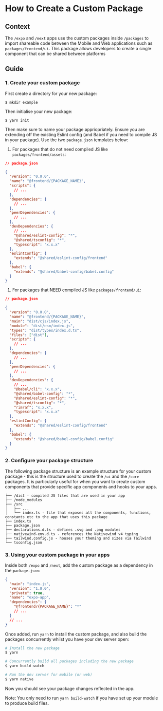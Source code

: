 # How to Create a Custom Package

## Context

The `/expo` and `/next` apps use the custom packages inside `/packages` to import shareable code between the Mobile and Web applications such as `packages/frontend/ui`. This package allows developers to create a single component that can be shared between platforms

## Guide

### 1. Create your custom package

First create a directory for your new package:

```
$ mkdir example
```

Then initialise your new package:

```
$ yarn init
```

Then make sure to name your package appriopriately. Ensure you are extending off the existing Eslint config (and Babel if you need to compile JS in your package). Use the two `package.json` templates below:

1. For packages that do not need compiled JS like `packages/frontend/assets`:

```json
// package.json

{
  "version": "0.0.0",
  "name": "@frontend/{PACKAGE_NAME}",
  "scripts": {
    // ...
  },
  "dependencies": {
    // ...
  },
  "peerDependencies": {
    // ...
  },
  "devDependencies": {
    // ...
    "@shared/eslint-config": "*",
    "@shared/tsconfig": "*",
    "typescript": "x.x.x"
  },
  "eslintConfig": {
    "extends": "@shared/eslint-config/frontend"
  },
  "babel": {
    "extends": "@shared/babel-config/babel.config"
  }
}
```

1. For packages that NEED compiled JS like `packages/frontend/ui`:

```json
// package.json

{
  "version": "0.0.0",
  "name": "@frontend/{PACKAGE_NAME}",
  "main": "dist/cjs/index.js",
  "module": "dist/esm/index.js",
  "types": "dist/types/index.d.ts",
  "files": ["dist"],
  "scripts": {
    // ...
  },
  "dependencies": {
    // ...
  },
  "peerDependencies": {
    // ...
  },
  "devDependencies": {
    // ...
    "@babel/cli": "x.x.x",
    "@shared/babel-config": "*",
    "@shared/eslint-config": "*",
    "@shared/tsconfig": "*",
    "rimraf": "x.x.x",
    "typescript": "x.x.x"
  },
  "eslintConfig": {
    "extends": "@shared/eslint-config/frontend"
  },
  "babel": {
    "extends": "@shared/babel-config/babel.config"
  }
}
```

### 2. Configure your package structure

The following package structure is an example structure for your custom package - this is the structure used to create the `/ui` and the `/core` packages. It is particularly useful for when you want to create custom components that provide specific app components and hooks to your apps.

```
├── /dist - compiled JS files that are used in your app
├── /node_modules
├── /src
│   ├── ...
│   └── index.ts - file that exposes all the components, functions, constants etc to the app that uses this package
├── index.ts
├── package.json
├── declarations.d.ts - defines .svg and .png modules
├── nativewind-env.d.ts - references the Nativewind v4 typing
├── tailwind.config.js - houses your theming and sizes via Tailwind
└── tsconfig.json
```

### 3. Using your custom package in your apps

Inside both `/expo` and `/next`, add the custom package as a dependency in the `package.json`:

```json
{
  "main": "index.js",
  "version": "1.0.0",
  "private": true,
  "name": "expo-app",
  "dependencies": {
    "@frontend/{PACKAGE_NAME}": "*"
    // ...
  }
  // ...
}
```

Once added, run `yarn` to install the custom package, and also build the packages concurrently whilst you have your dev server open:

```bash
# Install the new package
$ yarn

# Concurrently build all packages including the new package
$ yarn build-watch

# Run the dev server for mobile (or web)
$ yarn native
```

Now you should see your package changes reflected in the app.

Note: You only need to run `yarn build-watch` if you have set up your module to produce build files.
